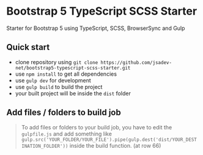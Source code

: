 # Bootstrap 5 TypeScript SCSS Starter
Starter for Bootstrap 5 using TypeScript, SCSS, BrowserSync and Gulp

## Quick start

- clone repository using `git clone https://github.com/jsadev-net/bootstrap5-typescript-scss-starter.git`
- use `npm install` to get all dependencies
- use `gulp dev` for development
- use `gulp build` to build the project
- your built project will be inside the `dist` folder

## Add files / folders to build job

> To add files or folders to your build job, you have to edit the `gulpfile.js` and add something like `gulp.src('YOUR_FOLDER/YOUR_FILE').pipe(gulp.dest('dist/YOUR_DESTINATION_FOLDER'))` inside the build function. (at row 66)

